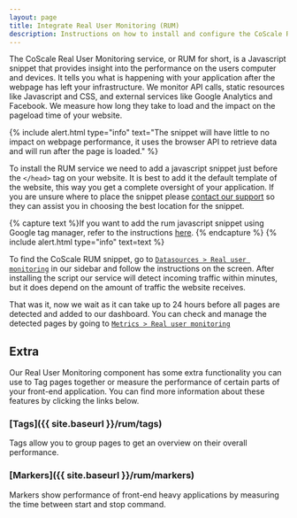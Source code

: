 ```yaml
---
layout: page
title: Integrate Real User Monitoring (RUM)
description: Instructions on how to install and configure the CoScale Real User Monitoring component inside your application.
---
```


The CoScale Real User Monitoring service, or RUM for short, is a Javascript snippet that provides insight into the performance on the users computer and devices. It tells you what is happening with your application after the webpage has left your infrastructure. We monitor API calls, static resources like Javascript and CSS, and external services like Google Analytics and Facebook. We measure how long they take to load and the impact on the pageload time of your website.

{% include alert.html type="info" text="The snippet will have little to no impact on webpage performance, it uses the browser API to retrieve data and will run after the page is loaded." %}

To install the RUM service we need to add a javascript snippet just before the `</head>` tag on your website. It is best to add it the default template of the website, this way you get a complete oversight of your application. If you are unsure where to place the snippet please <a href="mailto:info@coscale.com" class="js-support">contact our support</a> so they can assist you in choosing the best location for the snippet.

{% capture text %}If you want to add the rum javascript snippet using Google tag manager, refer to the instructions <a href="{{ site.baseurl }}/rum/google-tag-manager/">here</a>. {% endcapture %}
{% include alert.html type="info" text=text %}

To find the CoScale RUM snippet, go to <a href="http://app.coscale.com" db-href="/datasources/rum/" class="js-dashboard-link">`Datasources > Real user monitoring`</a> in our sidebar and follow the instructions on the screen. After installing the script our service will detect incoming traffic within minutes, but it does depend on the amount of traffic the website receives.

That was it, now we wait as it can take up to 24 hours before all pages are detected and added to our dashboard. You can check and manage the detected pages by going to <a href="http://app.coscale.com" db-href="/metrics/rum/" class="js-dashboard-link">`Metrics > Real user monitoring`</a>

## Extra
Our Real User Monitoring component has some extra functionality you can use to Tag pages together or measure the performance of certain parts of your front-end application. You can find more information about these features by clicking the links below.

### [Tags]({{ site.baseurl }}/rum/tags)
Tags allow you to group pages to get an overview on their overall performance.

### [Markers]({{ site.baseurl }}/rum/markers)
Markers show performance of front-end heavy applications by measuring the time between start and stop command.
